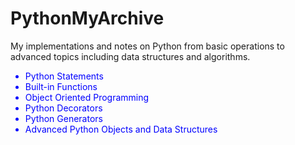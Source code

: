 # PythonMyArchive
My implementations and notes on Python from basic operations to advanced topics including data structures and algorithms.


<ul style="color: blue;"> 
  <li>Python Statements</li>
  <li>Built-in Functions</li>
  <li>Object Oriented Programming</li>
  <li>Python Decorators</li>
  <li>Python Generators</li>
  <li>Advanced Python Objects and Data Structures</li> 
</ul>
</font>

